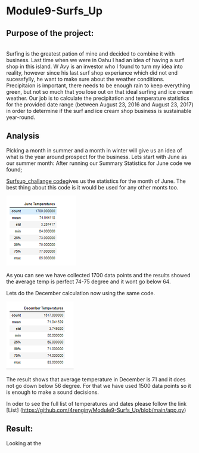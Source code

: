 # Module9-Surfs_Up


## Purpose of the project:
<br>
Surfing is the greatest pation of mine and decided to combine it with business. Last time when we were in Oahu I had an idea of having a surf shop in this island.
W Avy is an investor who I found to turn my idea into reality, however since his last surf shop experiance which did not end sucessfylly, he want to make sure about the weather conditions.<br>
Precipitaion is important, there needs to be enough rain to keep everything green, but not so much that you lose out on that ideal surfing and ice cream weather. 
Our job is to calculate the precipitation and temperature statistics for the provided date range (between August 23, 2016 and August 23, 2017) in order to determine if the surf and ice cream shop business is sustainable year-round.

## Analysis
Picking a month in summer and a month in winter will give us an idea of what is the year around prospect for the business.
Lets start with June as our summer month: After running our Summary Statistics for June code we found;

[Surfsup_challange code](https://github.com/4renginy/Module9-Surfs_Up/blob/main/SurfsUp_Challange.ipynb)gives us the statistics for the month of June. The best thing about this code is it would be used for any other monts too.

![](https://github.com/4renginy/Module9-Surfs_Up/blob/main/june_results.PNG)

As you can see we have collected 1700 data points and the results showed the average temp is perfect 74-75 degree and it wont go below 64. 

Lets do the December calculation now using the same code. 

![](https://github.com/4renginy/Module9-Surfs_Up/blob/main/dec_results.PNG)

The result shows that average temperature in December is 71 and it does not go down below 56 degree. For that we have used 1500 data points so it is enough to make a sound decisions.

In oder to see the full list of temperatures and dates please follow the link
[List] (https://github.com/4renginy/Module9-Surfs_Up/blob/main/app.py)

## Result:

Looking at the 

